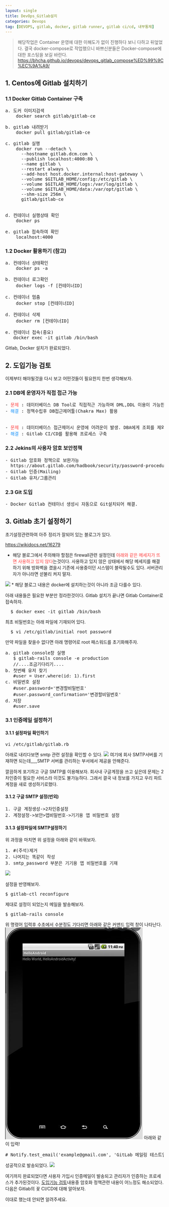 ```yaml
---
layout: single
title: DevOps_Gitlab설치
categories: Devops
tag: [DEVOPS, gitlab, docker, gitlab runner, gitlab ci/cd, 내부통제]
---
```


> 해당작업은 Container 운영에 대한 이해도가 없이 진행하다 보니 다하고 뒤엎었다. 결국 docker-compose로 
> 작업했으니 바쁘신분들은 Docker-compose에 대한 포스팅을 보길 바란다.
> https://bhcha.github.io/devops/devops_gitlab_compose%ED%99%9C%EC%9A%A9/


## 1. Centos에 Gitlab 설치하기
### 1.1 Docker Gitlab Container 구축
<pre>
a. 도커 이미지검색
    docker search gitlab/gitlab-ce

b. gitlab 내려받기
    docker pull gitlab/gitlab-ce

c. gitlab 실행
    docker run --detach \
      --hostname gitlab.dcm.com \
      --publish localhost:4000:80 \
      --name gitlab \
      --restart always \
      --add-host host.docker.internal:host-gateway \
      --volume $GITLAB_HOME/config:/etc/gitlab \
      --volume $GITLAB_HOME/logs:/var/log/gitlab \
      --volume $GITLAB_HOME/data:/var/opt/gitlab \
      --shm-size 256m \
      gitlab/gitlab-ce


d. 컨테이너 실행상태 확인
    docker ps

e. gitlab 접속하여 확인
    localhost:4000
</pre>

### 1.2 Docker 활용하기 (참고)
<pre>
a. 컨테이너 상태확인
    docker ps -a

b. 컨테이너 로그확인
    docker logs -f [컨테이너ID]

c. 컨테이너 멈춤
    docker stop [컨테이너ID]

d. 컨테이너 삭제
    docker rm [컨테이너ID]

e. 컨테이너 접속(중요)
   docker exec -it gitlab /bin/bash 
</pre>

Gitlab, Docker 설치가 완료되었다. 

## 2. 도입기능 검토
이제부터 해야될것을 다시 보고 어떤것들이 필요한지 한번 생각해보자.
### 2.1 DB에 운영자가 직접 접근 가능
<pre>
- <span style="color:#ff3d3d">문제</span> : 데이터베이스 DB Tool로 직접적근 가능하며 DML,DDL 이용이 가능한상황
- <span style="color:#1691fb">해결</span> : 정책수립후 DB접근제어툴(Chakra Max) 활용
    

- <span style="color:#ff3d3d">문제</span> : 데이터베이스 접근제어시 운영에 어려운이 발생. DBA에게 조회를 제외한 모든 내용을 정리하여 실행을 요청해야하나 수동으로 해야해서 불필요한 리소스 과투입이 예상됨.
- <span style="color:#1691fb">해결</span> : Gitlab CI/CD를 활용해 프로세스 구축 
</pre>

### 2.2 Jekins의 사용자 암호 보안정책
<pre>
- Gitlab 암호화 정책으로 보완가능
  https://about.gitlab.com/hadbook/security/password-procedure.html
- Gitlab 인증(Mailing)
- Gitlab 유저/그룹관리
</pre>
### 2.3 Git 도입
<pre>
- Docker Gitlab 컨테이너 생성시 자동으로 Git설치되어 해결.
</pre>


## 3. Gitlab 초기 설정하기
초기설정관련하여 아주 정리가 잘되어 있는 블로그가 있다.

https://wikidocs.net/16279

* 해당 블로그에서 주의해야 할점은 firewall관련 설정인데 <span style="color:#ff3d3d">아래와 같은 메세지가 뜨면 사용하고 있지 않다</span>는것이다. 
사용하고 있지 않은 상태에서 해당 메세지를 해결하기 위해 방화벽을 켰을시 기존에 사용중이던 시스템이 블락될수도 있다. 서버관리자가 아니라면 섣불리 켜지 말자.
<img src="../images/firewall.png"/>
* 해당 블로그 내용은 docker에 설치하는것이 아니라 조금 다를수 있다.

아래 내용들은 필요한 부분만 정라한것이다.
Gitlab 설치가 끝나면 Gitlab Container로 접속하자.

<pre>
  $ docker exec -it gitlab /bin/bash
</pre>

최초 비밀번호는 아래 파일에 기재되어 있다.
<pre>
  $ vi /etc/gitlab/initial_root_password
</pre>

만약 파일을 찾을수 없다면 아래 명령어로 root 패스워드를 초기화해주자.
<pre>
a. gitlab console창 실행
   $ gitlab-rails console -e production
   //....조금기다리기....
b. 첫번째 유저 찾기
   #user = User.where(id: 1).first
c. 비밀번호 설정
   #user.password='변경할비밀번호'
   #user.password_confirmation='변경할비밀번호'
d. 저장
   #user.save
</pre>

[//]: # ( ### 3.1 메일전송 에이전트 POSTFIX 설치하기)

[//]: # (#apt저장소를 업데이트 하자.)

[//]: # (<pre>)

[//]: # (apt-get update)

[//]: # (</pre>)

[//]: # ()
[//]: # (postfix를 설차하자.)

[//]: # (<pre>)

[//]: # (apt-get install mailutils)

[//]: # (</pre>)

[//]: # ()
[//]: # (아래와 같은 설정이 나오는데 따라해보자.)

[//]: # (<pre>)

[//]: # (2. Internet Site )

[//]: # (</pre>)

[//]: # (![]&#40;../images/img.png&#41;)

[//]: # ()
[//]: # (<pre>)

[//]: # (hostname 입력 )

[//]: # (</pre>)

[//]: # (![img_1.png]&#40;../images/img_1.png&#41;)

[//]: # (설정이 잘못되었으면 아래 명령어를 입력해 다시 설정하자.)

[//]: # (<pre>)

[//]: # (dpkg-reconfigure postfix)

[//]: # (</pre>)

### 3.1 인증메일 설정하기
#### 3.1.1 설정파일 확인하기
<pre>
vi /etc/gitlab/gitlab.rb
</pre>

아래로 내리다보면 smtp 관련 설정을 확인할 수 있다.
<img src="../images/gitlab_smtp.png"/>
여기에 회사 SMTP서버를 기재하면 되는데,,,,,SMTP 서버를 관리하는 부서에서 제공을 안해준다.

깔끔하게 포기하고 구글 SMTP를 이용해보자.
회사내 구글계정을 쓰고 싶은데 문제는 2차인증이 필요한 서비스라 이것도 불가능하다.
그래서 결국 내 정보를 가지고 우리 파트 계정을 새로 생성하기로했다.



#### 3.1.2 구글 SMTP 설정(번외)
<pre>
1. 구글 계정생성->2차인증설정
2. 계정설정->보안>앱비밀번호->기기용 앱 비밀번호 설정
</pre>


#### 3.1.3 설정파일에 SMTP설정하기
위 과정을 마치면 위 설정을 아래와 같이 바꿔보자.
<pre>
1. #(주석)제거
2. 나머지는 똑같이 작성
3. smtp_password 부분은 기기용 앱 비밀번호를 기재
</pre>
<img src="../images/gitlab_smtp_set.png"/>

설정을 반영해보자.
<pre>
$ gitlab-ctl reconfigure
</pre>

제대로 설정이 되었는지 메일을 발송해보자.
<pre>
$ gitlab-rails console
</pre>
위 명령어 입력후 수초에서 수분정도 기다리면 아래와 같은 커맨드 입력 창이 나타난다.
<img src="../images/img_2.png"/>
아래와 같이 입력!
<pre>
# Notify.test_email('example@gmail.com', 'GitLab 메일링 테스트입니다', 'GitLab SMTP를 수정하였기에 메일링 테스트를 진행합니다.').deliver_now
</pre>
성공적으로 발송되었다.
<img src="../images/img_3.png"/>

여기까지 완료되었다면 사용자 가입시 인증메일이 발송되고 관리자가 인증하는 프로세스가 추가된것이다.
[도입기능 검토](#2-도입기능-검토)내용중 암호화 정책관련 내용이 어느정도 해소되었다.
다음은 Gitlab의 꽃 CI/CD에 대해 알아보자.

이대로 했는데 안되면 알려주세요.